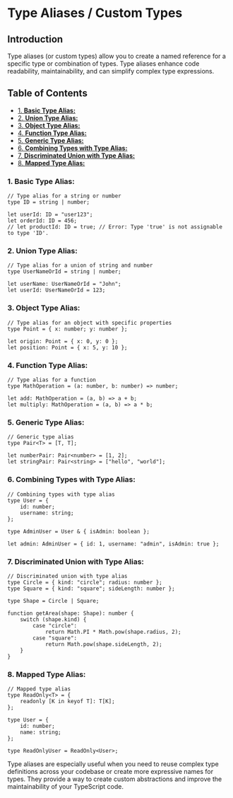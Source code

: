 # Type Aliases / Custom Types

## Introduction

Type aliases (or custom types) allow you to create a named reference for a specific type or combination of types. Type aliases enhance code readability, maintainability, and can simplify complex type expressions.

## Table of Contents

- [1. **Basic Type Alias:**](#1-basic-type-alias)
- [2. **Union Type Alias:**](#2-union-type-alias)
- [3. **Object Type Alias:**](#3-object-type-alias)
- [4. **Function Type Alias:**](#4-function-type-alias)
- [5. **Generic Type Alias:**](#5-generic-type-alias)
- [6. **Combining Types with Type Alias:**](#6-combining-types-with-type-alias)
- [7. **Discriminated Union with Type Alias:**](#7-discriminated-union-with-type-alias)
- [8. **Mapped Type Alias:**](#8-mapped-type-alias)


### 1. **Basic Type Alias:**

```tsx
// Type alias for a string or number
type ID = string | number;

let userId: ID = "user123";
let orderId: ID = 456;
// let productId: ID = true; // Error: Type 'true' is not assignable to type 'ID'.
```

### 2. **Union Type Alias:**

```tsx
// Type alias for a union of string and number
type UserNameOrId = string | number;

let userName: UserNameOrId = "John";
let userId: UserNameOrId = 123;
```

### 3. **Object Type Alias:**

```tsx
// Type alias for an object with specific properties
type Point = { x: number; y: number };

let origin: Point = { x: 0, y: 0 };
let position: Point = { x: 5, y: 10 };
```

### 4. **Function Type Alias:**

```tsx
// Type alias for a function
type MathOperation = (a: number, b: number) => number;

let add: MathOperation = (a, b) => a + b;
let multiply: MathOperation = (a, b) => a * b;
```

### 5. **Generic Type Alias:**

```tsx
// Generic type alias
type Pair<T> = [T, T];

let numberPair: Pair<number> = [1, 2];
let stringPair: Pair<string> = ["hello", "world"];
```

### 6. **Combining Types with Type Alias:**

```tsx
// Combining types with type alias
type User = {
    id: number;
    username: string;
};

type AdminUser = User & { isAdmin: boolean };

let admin: AdminUser = { id: 1, username: "admin", isAdmin: true };
```

### 7. **Discriminated Union with Type Alias:**

```tsx
// Discriminated union with type alias
type Circle = { kind: "circle"; radius: number };
type Square = { kind: "square"; sideLength: number };

type Shape = Circle | Square;

function getArea(shape: Shape): number {
    switch (shape.kind) {
        case "circle":
            return Math.PI * Math.pow(shape.radius, 2);
        case "square":
            return Math.pow(shape.sideLength, 2);
    }
}
```

### 8. **Mapped Type Alias:**

```tsx
// Mapped type alias
type ReadOnly<T> = {
    readonly [K in keyof T]: T[K];
};

type User = {
    id: number;
    name: string;
};

type ReadOnlyUser = ReadOnly<User>;
```

Type aliases are especially useful when you need to reuse complex type definitions across your codebase or create more expressive names for types. They provide a way to create custom abstractions and improve the maintainability of your TypeScript code.